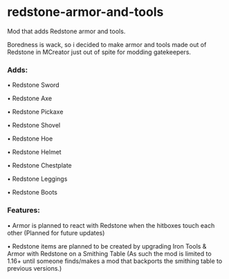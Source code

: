 # redstone-armor-and-tools
Mod that adds Redstone armor and tools.

Boredness is wack, so i decided to make armor and tools made out of Redstone in MCreator just out of spite for modding gatekeepers.

### Adds:

• Redstone Sword

• Redstone Axe

• Redstone Pickaxe

• Redstone Shovel

• Redstone Hoe

• Redstone Helmet

• Redstone Chestplate

• Redstone Leggings

• Redstone Boots

### Features:

• Armor is planned to react with Redstone when the hitboxes touch each other (Planned for future updates)

• Redstone items are planned to be created by upgrading Iron Tools & Armor with Redstone on a Smithing Table (As such the mod is limited to 1.16+ until someone finds/makes a mod that backports the smithing table to previous versions.)
